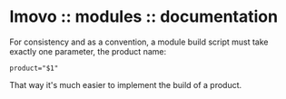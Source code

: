 Imovo :: modules :: documentation
=================================

For consistency and as a convention, a module build script must take exactly one
parameter, the product name:

```
product="$1"
```

That way it's much easier to implement the build of a product.
